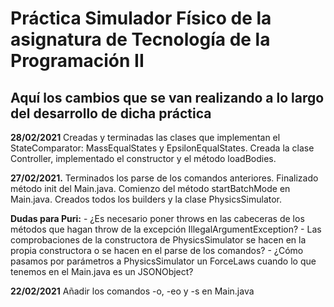 # Práctica Simulador Físico de la asignatura de Tecnología de la Programación II

## Aquí los cambios que se van realizando a lo largo del desarrollo de dicha práctica

**28/02/2021** Creadas y terminadas las clases que implementan el StateComparator: MassEqualStates y EpsilonEqualStates. Creada la clase Controller, implementado el constructor y el método loadBodies.


**27/02/2021.** Terminados los parse de los comandos anteriores. Finalizado método init del Main.java. Comienzo del método startBatchMode en Main.java. Creados todos los builders y la clase PhysicsSimulator.

 **Dudas para Puri:** - ¿Es necesario poner throws en las cabeceras de los métodos que hagan throw de la excepción IllegalArgumentException? - Las comprobaciones de la constructora de PhysicsSimulator se hacen en la propia constructora o se hacen en el parse de los comandos? - ¿Cómo pasamos por parámetros a PhysicsSimulator un ForceLaws cuando lo que tenemos en el Main.java es un JSONObject?

**22/02/2021** Añadir los comandos -o, -eo y -s en Main.java
